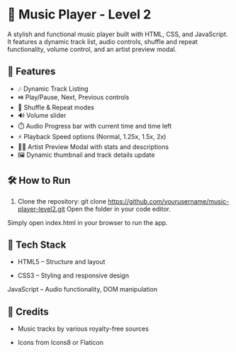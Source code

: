 # 🎵 Music Player - Level 2

A stylish and functional music player built with HTML, CSS, and JavaScript. It features a dynamic track list, audio controls, shuffle and repeat functionality, volume control, and an artist preview modal.

## 🚀 Features

- 🎶 Dynamic Track Listing
- ⏯️ Play/Pause, Next, Previous controls
- 🔁 Shuffle & Repeat modes
- 🔊 Volume slider
- ⏱️ Audio Progress bar with current time and time left
- ⚡ Playback Speed options (Normal, 1.25x, 1.5x, 2x)
- 🧑‍🎤 Artist Preview Modal with stats and descriptions
- 🖼️ Dynamic thumbnail and track details update

## 🛠️ How to Run

1. Clone the repository:
   git clone https://github.com/yourusername/music-player-level2.git
   Open the folder in your code editor.

Simply open index.html in your browser to run the app.

## 🔧 Tech Stack

- HTML5 – Structure and layout

- CSS3 – Styling and responsive design

JavaScript – Audio functionality, DOM manipulation

## 🙌 Credits

- Music tracks by various royalty-free sources

- Icons from Icons8 or Flaticon
